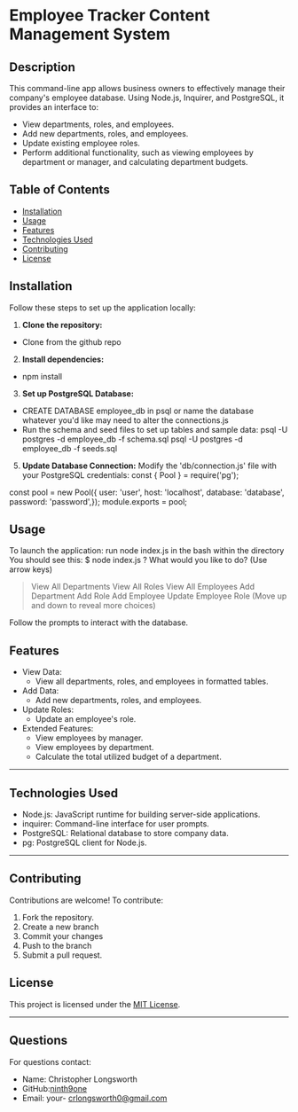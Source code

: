 # Employee Tracker Content Management System

## Description
This command-line app allows business owners to effectively manage their company's employee database. Using Node.js, Inquirer, and PostgreSQL, it provides an interface to:
- View departments, roles, and employees.
- Add new departments, roles, and employees.
- Update existing employee roles.
- Perform additional functionality, such as viewing employees by department or manager, and calculating department budgets.


## Table of Contents
- [Installation](#installation)
- [Usage](#usage)
- [Features](#features)
- [Technologies Used](#technologies-used)
- [Contributing](#contributing)
- [License](#license)


## Installation
Follow these steps to set up the application locally:

1. **Clone the repository:**
 - Clone from the github repo
2. **Install dependencies:**
  - npm install

3. **Set up PostgreSQL Database:**
  - CREATE DATABASE employee_db in psql
   or name the database whatever you'd like may need to alter the connections.js
  - Run the schema and seed files to set up tables and sample data:
   psql -U postgres -d employee_db -f schema.sql
   psql -U postgres -d employee_db -f seeds.sql
5. **Update Database Connection:**
   Modify the 'db/connection.js' file with your PostgreSQL credentials:
 const { Pool } = require('pg');

const pool = new Pool({
    user: 'user',
    host: 'localhost',
    database: 'database',
    password: 'password',});
    module.exports = pool;
    
## Usage
To launch the application:
run node index.js in the bash within the directory
You should see this:
$ node index.js
? What would you like to do? (Use arrow keys)
> View All Departments
  View All Roles
  View All Employees
  Add Department
  Add Role
  Add Employee
  Update Employee Role
(Move up and down to reveal more choices)

Follow the prompts to interact with the database.

## Features
- View Data:
   - View all departments, roles, and employees in formatted tables.
- Add Data:
   - Add new departments, roles, and employees.
- Update Roles:
   - Update an employee's role.
- Extended Features:
   - View employees by manager.
   - View employees by department.
   - Calculate the total utilized budget of a department.

---

## Technologies Used
- Node.js: JavaScript runtime for building server-side applications.
- inquirer: Command-line interface for user prompts.
- PostgreSQL: Relational database to store company data.
- pg: PostgreSQL client for Node.js.

---

## Contributing
Contributions are welcome! To contribute:
1. Fork the repository.
2. Create a new branch
3. Commit your changes
4. Push to the branch
5. Submit a pull request.


## License
This project is licensed under the [MIT License](LICENSE).

---

## Questions
For questions contact:
- Name: Christopher Longsworth
- GitHub:[ninth9one](https://github.com/ninth9one)
- Email: your- crlongsworth0@gmail.com
